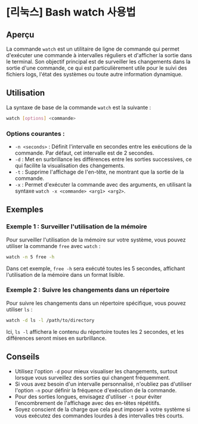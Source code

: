 # [리눅스] Bash watch 사용법

## Aperçu
La commande `watch` est un utilitaire de ligne de commande qui permet d'exécuter une commande à intervalles réguliers et d'afficher la sortie dans le terminal. Son objectif principal est de surveiller les changements dans la sortie d'une commande, ce qui est particulièrement utile pour le suivi des fichiers logs, l'état des systèmes ou toute autre information dynamique.

## Utilisation
La syntaxe de base de la commande `watch` est la suivante :

```bash
watch [options] <commande>
```

### Options courantes :
- `-n <seconds>` : Définit l'intervalle en secondes entre les exécutions de la commande. Par défaut, cet intervalle est de 2 secondes.
- `-d` : Met en surbrillance les différences entre les sorties successives, ce qui facilite la visualisation des changements.
- `-t` : Supprime l'affichage de l'en-tête, ne montrant que la sortie de la commande.
- `-x` : Permet d'exécuter la commande avec des arguments, en utilisant la syntaxe `watch -x <commande> <arg1> <arg2>`.

## Exemples
### Exemple 1 : Surveiller l'utilisation de la mémoire
Pour surveiller l'utilisation de la mémoire sur votre système, vous pouvez utiliser la commande `free` avec `watch` :

```bash
watch -n 5 free -h
```
Dans cet exemple, `free -h` sera exécuté toutes les 5 secondes, affichant l'utilisation de la mémoire dans un format lisible.

### Exemple 2 : Suivre les changements dans un répertoire
Pour suivre les changements dans un répertoire spécifique, vous pouvez utiliser `ls` :

```bash
watch -d ls -l /path/to/directory
```
Ici, `ls -l` affichera le contenu du répertoire toutes les 2 secondes, et les différences seront mises en surbrillance.

## Conseils
- Utilisez l'option `-d` pour mieux visualiser les changements, surtout lorsque vous surveillez des sorties qui changent fréquemment.
- Si vous avez besoin d'un intervalle personnalisé, n'oubliez pas d'utiliser l'option `-n` pour définir la fréquence d'exécution de la commande.
- Pour des sorties longues, envisagez d'utiliser `-t` pour éviter l'encombrement de l'affichage avec des en-têtes répétitifs.
- Soyez conscient de la charge que cela peut imposer à votre système si vous exécutez des commandes lourdes à des intervalles très courts.